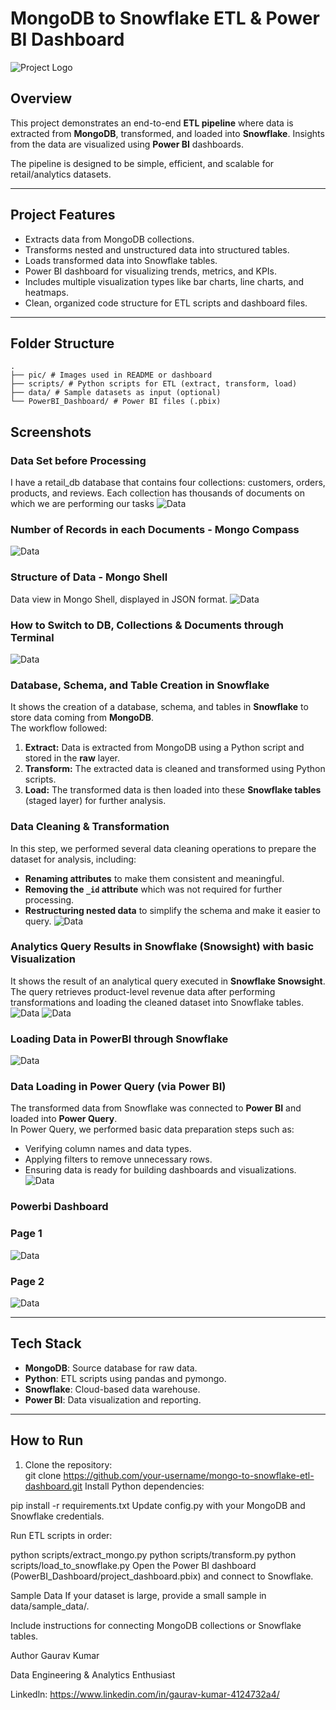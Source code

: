 # MongoDB to Snowflake ETL & Power BI Dashboard

![Project Logo](Pic/Project_Workflow.png)  

## Overview
This project demonstrates an end-to-end **ETL pipeline** where data is extracted from **MongoDB**, transformed, and loaded into **Snowflake**. Insights from the data are visualized using **Power BI** dashboards. 

The pipeline is designed to be simple, efficient, and scalable for retail/analytics datasets.

---

## Project Features
- Extracts data from MongoDB collections.
- Transforms nested and unstructured data into structured tables.
- Loads transformed data into Snowflake tables.
- Power BI dashboard for visualizing trends, metrics, and KPIs.
- Includes multiple visualization types like bar charts, line charts, and heatmaps.
- Clean, organized code structure for ETL scripts and dashboard files.

---

## Folder Structure
```
.
├── pic/ # Images used in README or dashboard
├── scripts/ # Python scripts for ETL (extract, transform, load)
├── data/ # Sample datasets as input (optional)
└── PowerBI_Dashboard/ # Power BI files (.pbix)
```

## Screenshots
### Data Set before Processing
I have a retail_db database that contains four collections: customers, orders, products, and reviews. Each collection has thousands of documents on which we are performing our tasks
![Data](Pic/Data.png) 

### Number of Records in each Documents - Mongo Compass
![Data](Pic/Mongo_Compass.png) 

### Structure of Data - Mongo Shell
Data view in Mongo Shell, displayed in JSON format.
![Data](Pic/Mongo_Shell.png) 

### How to Switch to DB, Collections & Documents through Terminal
![Data](Pic/NoSQL_DB.png) 

### Database, Schema, and Table Creation in Snowflake
It shows the creation of a database, schema, and tables in **Snowflake** to store data coming from **MongoDB**.  
The workflow followed:
1. **Extract:** Data is extracted from MongoDB using a Python script and stored in the **raw** layer.  
2. **Transform:** The extracted data is cleaned and transformed using Python scripts.
3. **Load:** The transformed data is then loaded into these **Snowflake tables** (staged layer) for further analysis.

### Data Cleaning & Transformation
In this step, we performed several data cleaning operations to prepare the dataset for analysis, including:
- **Renaming attributes** to make them consistent and meaningful.
- **Removing the `_id` attribute** which was not required for further processing.
- **Restructuring nested data** to simplify the schema and make it easier to query.
![Data](Pic/DDL.png) 

### Analytics Query Results in Snowflake (Snowsight) with basic Visualization
It shows the result of an analytical query executed in **Snowflake Snowsight**.  
The query retrieves product-level revenue data after performing transformations and loading the cleaned dataset into Snowflake tables.
![Data](Pic/Snowsight.png) 
![Data](Pic/Analytics_query.png) 

### Loading Data in PowerBI through Snowflake
![Data](Pic/Data_Loading_Snowflake_to_PowerBI.png)

### Data Loading in Power Query (via Power BI)
The transformed data from Snowflake was connected to **Power BI** and loaded into **Power Query**.  
In Power Query, we performed basic data preparation steps such as:
- Verifying column names and data types.
- Applying filters to remove unnecessary rows.
- Ensuring data is ready for building dashboards and visualizations.
![Data](Pic/Power_Query.png)

### Powerbi Dashboard

### Page 1
![Data](Pic/Dashboard_1.png)

### Page 2
![Data](Pic/Dashboard_2.png)


---

## Tech Stack
- **MongoDB**: Source database for raw data.
- **Python**: ETL scripts using pandas and pymongo.
- **Snowflake**: Cloud-based data warehouse.
- **Power BI**: Data visualization and reporting.

---

## How to Run
1. Clone the repository:  
   git clone https://github.com/your-username/mongo-to-snowflake-etl-dashboard.git
Install Python dependencies:

pip install -r requirements.txt
Update config.py with your MongoDB and Snowflake credentials.

Run ETL scripts in order:

python scripts/extract_mongo.py
python scripts/transform.py
python scripts/load_to_snowflake.py
Open the Power BI dashboard (PowerBI_Dashboard/project_dashboard.pbix) and connect to Snowflake.

Sample Data
If your dataset is large, provide a small sample in data/sample_data/.

Include instructions for connecting MongoDB collections or Snowflake tables.

Author
Gaurav Kumar

Data Engineering & Analytics Enthusiast

Linkedln: https://www.linkedin.com/in/gaurav-kumar-4124732a4/

